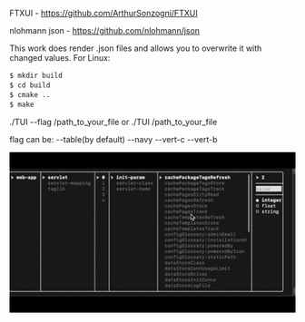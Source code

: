 FTXUI - https://github.com/ArthurSonzogni/FTXUI

nlohmann json - https://github.com/nlohmann/json

This work does render .json files and allows you to overwrite it with changed values.
For Linux:

```sh
$ mkdir build
$ cd build
$ cmake ..
$ make 
```

./TUI --flag /path_to_your_file or ./TUI /path_to_your_file

flag can be:
--table(by default)
--navy
--vert-c
--vert-b

![Alt Text](jsonTab.gif)